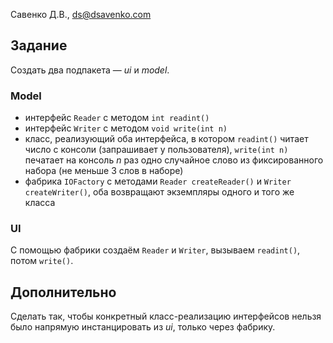 Савенко Д.В., <ds@dsavenko.com>

## Задание

Создать два подпакета — *ui* и *model*.

### Model
* интерфейс `Reader` с методом `int readint()`
* интерфейс `Writer` с методом `void write(int n)`
* класс, реализующий оба интерфейса, в котором `readint()` читает число с консоли (запрашивает у пользователя), `write(int n)` печатает на консоль *n* раз одно случайное слово из фиксированного набора (не меньше 3 слов в наборе)
* фабрика `IOFactory` с методами `Reader createReader()` и `Writer createWriter()`, оба возвращают экземпляры одного и того же класса

### UI

С помощью фабрики создаём `Reader` и `Writer`, вызываем `readint()`, потом `write()`.

## Дополнительно

Сделать так, чтобы конкретный класс-реализацию интерфейсов нельзя было напрямую инстанцировать из *ui*, только через фабрику.

